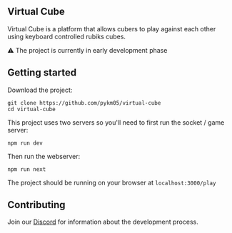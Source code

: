 ## Virtual Cube

Virtual Cube is a platform that allows cubers to play against each other using keyboard controlled rubiks cubes.

⚠️ The project is currently in early development phase

## Getting started

Download the project:

```console
git clone https://github.com/pykm05/virtual-cube
cd virtual-cube
```

This project uses two servers so you'll need to first run the socket / game server:

```console
npm run dev
```

Then run the webserver:

```console
npm run next
```

The project should be running on your browser at `localhost:3000/play`

## Contributing

Join our [Discord](https://discord.gg/ZDTMZz7B) for information about the development process.
